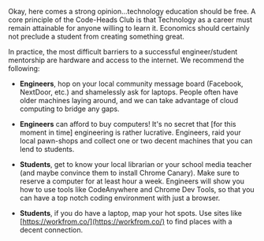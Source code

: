Okay, here comes a strong opinion...technology education should be free. A core principle of the Code-Heads Club is that Technology as a career must remain attainable for anyone willing to learn it. Economics should certainly not preclude a student from creating something great.

In practice, the most difficult barriers to a successful engineer/student mentorship are hardware and access to the internet. We recommend the following:

- **Engineers**, hop on your local community message board (Facebook, NextDoor, etc.) and shamelessly ask for laptops. People often have older machines laying around, and we can take advantage of cloud computing to bridge any gaps.

- **Engineers** can afford to buy computers! It's no secret that [for this moment in time] engineering is rather lucrative. Engineers, raid your local pawn-shops and collect one or two decent machines that you can lend to students.

- **Students**, get to know your local librarian or your school media teacher (and maybe convince them to install Chrome Canary). Make sure to reserve a computer for at least hour a week. Engineers will show you how to use tools like CodeAnywhere and Chrome Dev Tools, so that you can have a top notch coding environment with just a browser.

- **Students**, if you do have a laptop, map your hot spots. Use sites like [https://workfrom.co/](https://workfrom.co/) to find places with a decent connection.
